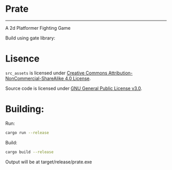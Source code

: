 # Prate
------------------

A 2d Platformer Fighting Game

Build using gate library:

# Lisence

`src_assets` is licensed under [Creative Commons Attribution-NonCommercial-ShareAlike 4.0 License](https://creativecommons.org/licenses/by-nc-sa/4.0/).

Source code is licensed under [GNU General Public License v3.0](https://www.gnu.org/licenses/gpl-3.0.en.html).

# Building:

Run:
```bash
cargo run --release
```

Build:
```bash
cargo build --release
```
Output will be at target/release/prate.exe
